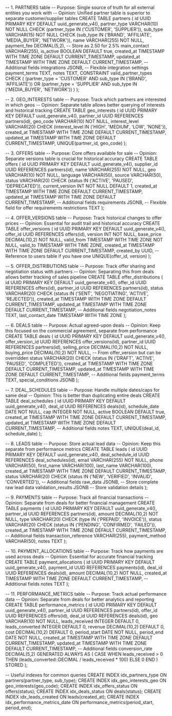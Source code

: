 -- 1. PARTNERS table
-- Purpose: Single source of truth for all external entities you work with
-- Opinion: Unified partner table is superior to separate customer/supplier tables
CREATE TABLE partners (
    id UUID PRIMARY KEY DEFAULT uuid_generate_v4(),
    partner_type VARCHAR(10) NOT NULL CHECK (partner_type IN ('CUSTOMER', 'SUPPLIER')),
    sub_type VARCHAR(15) NOT NULL CHECK (sub_type IN ('BRAND', 'AFFILIATE', 'MEDIA_BUYER', 'NETWORK')),
    name VARCHAR(255) NOT NULL,
    payment_fee DECIMAL(5,2),  -- Store as 2.50 for 2.5%
    main_contact VARCHAR(255),
    is_active BOOLEAN DEFAULT true,
    created_at TIMESTAMP WITH TIME ZONE DEFAULT CURRENT_TIMESTAMP,
    updated_at TIMESTAMP WITH TIME ZONE DEFAULT CURRENT_TIMESTAMP,
    -- Additional fields
    integrations JSONB,  -- Flexible integration settings
    payment_terms TEXT,
    notes TEXT,
    CONSTRAINT valid_partner_types CHECK (
        (partner_type = 'CUSTOMER' AND sub_type IN ('BRAND', 'AFFILIATE')) OR
        (partner_type = 'SUPPLIER' AND sub_type IN ('MEDIA_BUYER', 'NETWORK'))
    )
);

-- 2. GEO_INTERESTS table
-- Purpose: Track which partners are interested in which geos
-- Opinion: Separate table allows better querying of interests and historical tracking
CREATE TABLE geo_interests (
    id UUID PRIMARY KEY DEFAULT uuid_generate_v4(),
    partner_id UUID REFERENCES partners(id),
    geo_code VARCHAR(10) NOT NULL,
    interest_level VARCHAR(20) CHECK (interest_level IN ('HIGH', 'MEDIUM', 'LOW', 'NONE')),
    created_at TIMESTAMP WITH TIME ZONE DEFAULT CURRENT_TIMESTAMP,
    updated_at TIMESTAMP WITH TIME ZONE DEFAULT CURRENT_TIMESTAMP,
    UNIQUE(partner_id, geo_code)
);

-- 3. OFFERS table
-- Purpose: Core offers available for sale
-- Opinion: Separate versions table is crucial for historical accuracy
CREATE TABLE offers (
    id UUID PRIMARY KEY DEFAULT uuid_generate_v4(),
    supplier_id UUID REFERENCES partners(id),
    name VARCHAR(255) NOT NULL,
    geo VARCHAR(10) NOT NULL,
    language VARCHAR(50),
    source VARCHAR(50),
    status VARCHAR(20) CHECK (status IN ('ACTIVE', 'PAUSED', 'DEPRECATED')),
    current_version INT NOT NULL DEFAULT 1,
    created_at TIMESTAMP WITH TIME ZONE DEFAULT CURRENT_TIMESTAMP,
    updated_at TIMESTAMP WITH TIME ZONE DEFAULT CURRENT_TIMESTAMP,
    -- Additional fields
    requirements JSONB,  -- Flexible field for offer requirements
    restrictions TEXT
);

-- 4. OFFER_VERSIONS table
-- Purpose: Track historical changes to offer prices
-- Opinion: Essential for audit trail and historical accuracy
CREATE TABLE offer_versions (
    id UUID PRIMARY KEY DEFAULT uuid_generate_v4(),
    offer_id UUID REFERENCES offers(id),
    version INT NOT NULL,
    base_price DECIMAL(10,2) NOT NULL,
    valid_from TIMESTAMP WITH TIME ZONE NOT NULL,
    valid_to TIMESTAMP WITH TIME ZONE,
    created_at TIMESTAMP WITH TIME ZONE DEFAULT CURRENT_TIMESTAMP,
    created_by UUID,  -- Reference to users table if you have one
    UNIQUE(offer_id, version)
);

-- 5. OFFER_DISTRIBUTIONS table
-- Purpose: Track offer sharing and negotiation status with partners
-- Opinion: Separating this from deals allows better tracking of sales pipeline
CREATE TABLE offer_distributions (
    id UUID PRIMARY KEY DEFAULT uuid_generate_v4(),
    offer_id UUID REFERENCES offers(id),
    partner_id UUID REFERENCES partners(id),
    status VARCHAR(20) CHECK (status IN ('SENT', 'NEGOTIATING', 'ACTIVE', 'REJECTED')),
    created_at TIMESTAMP WITH TIME ZONE DEFAULT CURRENT_TIMESTAMP,
    updated_at TIMESTAMP WITH TIME ZONE DEFAULT CURRENT_TIMESTAMP,
    -- Additional fields
    negotiation_notes TEXT,
    last_contact_date TIMESTAMP WITH TIME ZONE
);

-- 6. DEALS table
-- Purpose: Actual agreed-upon deals
-- Opinion: Keep this focused on the commercial agreement, separate from performance
CREATE TABLE deals (
    id UUID PRIMARY KEY DEFAULT uuid_generate_v4(),
    offer_version_id UUID REFERENCES offer_versions(id),
    partner_id UUID REFERENCES partners(id),
    selling_price DECIMAL(10,2) NOT NULL,
    buying_price DECIMAL(10,2) NOT NULL,  -- From offer_version but can be overridden
    status VARCHAR(20) CHECK (status IN ('DRAFT', 'ACTIVE', 'PAUSED', 'COMPLETED')),
    created_at TIMESTAMP WITH TIME ZONE DEFAULT CURRENT_TIMESTAMP,
    updated_at TIMESTAMP WITH TIME ZONE DEFAULT CURRENT_TIMESTAMP,
    -- Additional fields
    payment_terms TEXT,
    special_conditions JSONB
);

-- 7. DEAL_SCHEDULES table
-- Purpose: Handle multiple dates/caps for same deal
-- Opinion: This is better than duplicating entire deals
CREATE TABLE deal_schedules (
    id UUID PRIMARY KEY DEFAULT uuid_generate_v4(),
    deal_id UUID REFERENCES deals(id),
    schedule_date DATE NOT NULL,
    cap INTEGER NOT NULL,
    active BOOLEAN DEFAULT true,
    created_at TIMESTAMP WITH TIME ZONE DEFAULT CURRENT_TIMESTAMP,
    updated_at TIMESTAMP WITH TIME ZONE DEFAULT CURRENT_TIMESTAMP,
    -- Additional fields
    notes TEXT,
    UNIQUE(deal_id, schedule_date)
);

-- 8. LEADS table
-- Purpose: Store actual lead data
-- Opinion: Keep this separate from performance metrics
CREATE TABLE leads (
    id UUID PRIMARY KEY DEFAULT uuid_generate_v4(),
    deal_schedule_id UUID REFERENCES deal_schedules(id),
    email VARCHAR(255) NOT NULL,
    phone VARCHAR(50),
    first_name VARCHAR(100),
    last_name VARCHAR(100),
    created_at TIMESTAMP WITH TIME ZONE DEFAULT CURRENT_TIMESTAMP,
    status VARCHAR(20) CHECK (status IN ('NEW', 'VERIFIED', 'INVALID', 'CONVERTED')),
    -- Additional fields
    raw_data JSONB,  -- Store complete raw lead data
    validation_results JSONB  -- Store validation details
);

-- 9. PAYMENTS table
-- Purpose: Track all financial transactions
-- Opinion: Separate from deals for better financial management
CREATE TABLE payments (
    id UUID PRIMARY KEY DEFAULT uuid_generate_v4(),
    partner_id UUID REFERENCES partners(id),
    amount DECIMAL(10,2) NOT NULL,
    type VARCHAR(20) CHECK (type IN ('PREPAID', 'INVOICE')),
    status VARCHAR(20) CHECK (status IN ('PENDING', 'CONFIRMED', 'FAILED')),
    created_at TIMESTAMP WITH TIME ZONE DEFAULT CURRENT_TIMESTAMP,
    -- Additional fields
    transaction_reference VARCHAR(255),
    payment_method VARCHAR(50),
    notes TEXT
);

-- 10. PAYMENT_ALLOCATIONS table
-- Purpose: Track how payments are used across deals
-- Opinion: Essential for accurate financial tracking
CREATE TABLE payment_allocations (
    id UUID PRIMARY KEY DEFAULT uuid_generate_v4(),
    payment_id UUID REFERENCES payments(id),
    deal_id UUID REFERENCES deals(id),
    amount DECIMAL(10,2) NOT NULL,
    created_at TIMESTAMP WITH TIME ZONE DEFAULT CURRENT_TIMESTAMP,
    -- Additional fields
    notes TEXT
);

-- 11. PERFORMANCE_METRICS table
-- Purpose: Track actual performance data
-- Opinion: Separate from deals for better analytics and reporting
CREATE TABLE performance_metrics (
    id UUID PRIMARY KEY DEFAULT uuid_generate_v4(),
    partner_id UUID REFERENCES partners(id),
    offer_id UUID REFERENCES offers(id),
    deal_id UUID REFERENCES deals(id),
    geo VARCHAR(10) NOT NULL,
    leads_received INTEGER DEFAULT 0,
    leads_converted INTEGER DEFAULT 0,
    revenue DECIMAL(10,2) DEFAULT 0,
    cost DECIMAL(10,2) DEFAULT 0,
    period_start DATE NOT NULL,
    period_end DATE NOT NULL,
    created_at TIMESTAMP WITH TIME ZONE DEFAULT CURRENT_TIMESTAMP,
    updated_at TIMESTAMP WITH TIME ZONE DEFAULT CURRENT_TIMESTAMP,
    -- Additional fields
    conversion_rate DECIMAL(5,2) GENERATED ALWAYS AS (
        CASE WHEN leads_received > 0 
        THEN (leads_converted::DECIMAL / leads_received * 100)
        ELSE 0 
        END
    ) STORED
);

-- Useful indexes for common queries
CREATE INDEX idx_partners_type ON partners(partner_type, sub_type);
CREATE INDEX idx_geo_interests_geo ON geo_interests(geo_code);
CREATE INDEX idx_offers_status ON offers(status);
CREATE INDEX idx_deals_status ON deals(status);
CREATE INDEX idx_leads_created ON leads(created_at);
CREATE INDEX idx_performance_metrics_date ON performance_metrics(period_start, period_end);